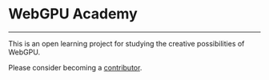 # WebGPU Academy

---

This is an open learning project for studying the creative possibilities of WebGPU.

Please consider becoming a <a href="https://github.com/EricEisaman/webgpu-academy/blob/main/CONTRIBUTING.md" target="_blank">contributor</a>.
